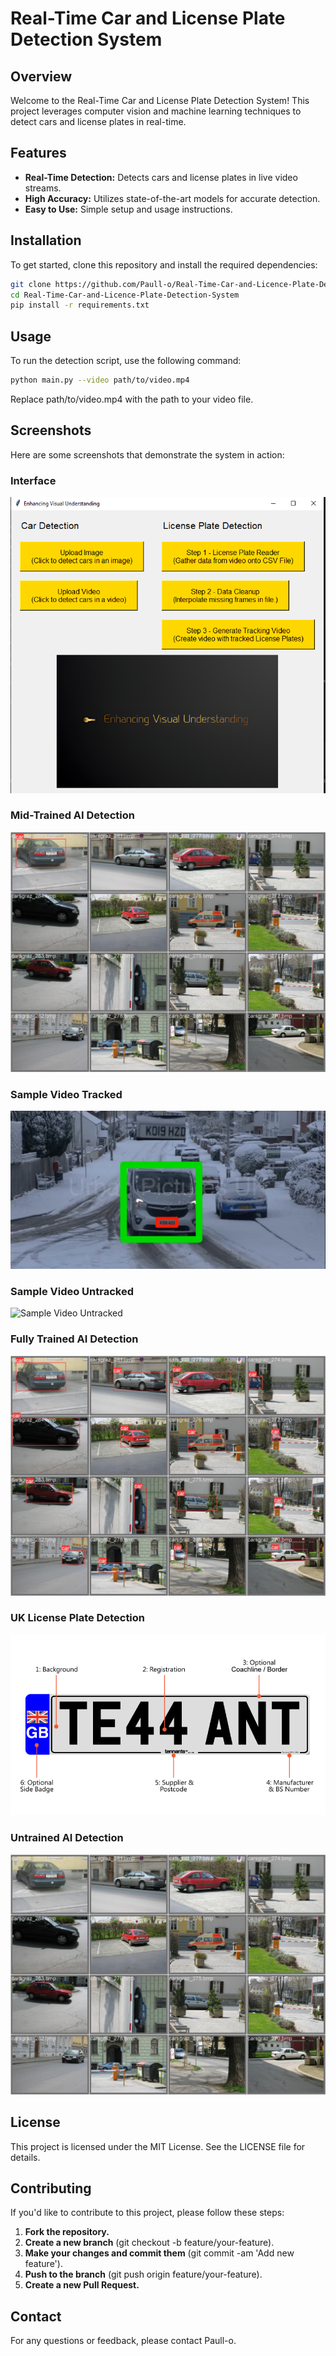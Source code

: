# Real-Time Car and License Plate Detection System

## Overview

Welcome to the Real-Time Car and License Plate Detection System! This project leverages computer vision and machine learning techniques to detect cars and license plates in real-time.

## Features

- **Real-Time Detection:** Detects cars and license plates in live video streams.
- **High Accuracy:** Utilizes state-of-the-art models for accurate detection.
- **Easy to Use:** Simple setup and usage instructions.

## Installation

To get started, clone this repository and install the required dependencies:

```bash
git clone https://github.com/Paull-o/Real-Time-Car-and-Licence-Plate-Detection-System.git
cd Real-Time-Car-and-Licence-Plate-Detection-System
pip install -r requirements.txt 
```

## Usage

To run the detection script, use the following command:

```bash
python main.py --video path/to/video.mp4
```
Replace path/to/video.mp4 with the path to your video file.

## Screenshots

Here are some screenshots that demonstrate the system in action:

### Interface

![Interface](./screenshots/Interface.PNG)

### Mid-Trained AI Detection

![Mid Trained AI](./screenshots/Mid_Trained_AI.jpg)

### Sample Video Tracked

![Sample Video Tracked](./screenshots/Sample_video_tracked.PNG)

### Sample Video Untracked

![Sample Video Untracked](./screenshots/Sample_video_untracked.PNG)

### Fully Trained AI Detection

![Trained AI](./screenshots/Trained_AI.jpg)

### UK License Plate Detection

![UK License Plate](./screenshots/Uk-License-Plate.png)

### Untrained AI Detection

![Untrained AI](./screenshots/Untrained_AI.jpg)

## License

This project is licensed under the MIT License. See the LICENSE file for details.

## Contributing

If you'd like to contribute to this project, please follow these steps:

1. **Fork the repository.** 
2. **Create a new branch** (git checkout -b feature/your-feature).
3. **Make your changes and commit them** (git commit -am 'Add new feature').
4. **Push to the branch** (git push origin feature/your-feature).
5. **Create a new Pull Request.**


## Contact

For any questions or feedback, please contact Paull-o.
